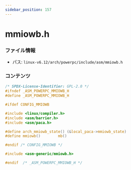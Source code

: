 ```yaml
---
sidebar_position: 157
---
```

# mmiowb.h

### ファイル情報

- パス: `linux-v6.12/arch/powerpc/include/asm/mmiowb.h`

### コンテンツ

```h
/* SPDX-License-Identifier: GPL-2.0 */
#ifndef _ASM_POWERPC_MMIOWB_H
#define _ASM_POWERPC_MMIOWB_H

#ifdef CONFIG_MMIOWB

#include <linux/compiler.h>
#include <asm/barrier.h>
#include <asm/paca.h>

#define arch_mmiowb_state()	(&local_paca->mmiowb_state)
#define mmiowb()		mb()

#endif /* CONFIG_MMIOWB */

#include <asm-generic/mmiowb.h>

#endif	/* _ASM_POWERPC_MMIOWB_H */

```
